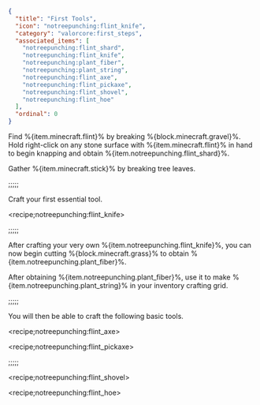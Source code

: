 ```json
{
  "title": "First Tools",
  "icon": "notreepunching:flint_knife",
  "category": "valorcore:first_steps",
  "associated_items": [
    "notreepunching:flint_shard",
    "notreepunching:flint_knife",
    "notreepunching:plant_fiber",
    "notreepunching:plant_string",
    "notreepunching:flint_axe",
    "notreepunching:flint_pickaxe",
    "notreepunching:flint_shovel",
    "notreepunching:flint_hoe"
  ],
  "ordinal": 0
}
```

Find %{item.minecraft.flint}% by breaking %{block.minecraft.gravel}%. Hold right-click on any stone surface with %{item.minecraft.flint}% in hand to begin knapping and obtain %{item.notreepunching.flint_shard}%.

Gather %{item.minecraft.stick}% by breaking tree leaves.

;;;;;

Craft your first essential tool.

<recipe;notreepunching:flint_knife>

;;;;;

After crafting your very own %{item.notreepunching.flint_knife}%, you can now begin cutting %{block.minecraft.grass}% to obtain %{item.notreepunching.plant_fiber}%.

After obtaining %{item.notreepunching.plant_fiber}%, use it to make %{item.notreepunching.plant_string}% in your inventory crafting grid.

;;;;;

You will then be able to craft the following basic tools.

<recipe;notreepunching:flint_axe>

<recipe;notreepunching:flint_pickaxe>

;;;;;

<recipe;notreepunching:flint_shovel>

<recipe;notreepunching:flint_hoe>

